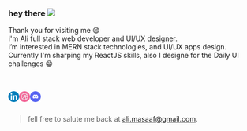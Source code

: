 ### hey there <img src="https://media.giphy.com/media/hvRJCLFzcasrR4ia7z/giphy.gif" width="25px">

Thank you for visiting me :smile:<br>
I'm Ali full stack web developer and UI/UX designer. <br>
I’m interested in MERN stack technologies, and UI/UX apps design. <br>
Currently I'm sharping my ReactJS skills, also I designe for the Daily UI challenges :grin:<br> <br> <br>


<a href="https://www.linkedin.com/in/ali-masaaf/">
  <img align="left"  alt="MASAAF ali linkedin" width="22px" src="https://github.com/ali-masaaf/ali-masaaf/blob/master/src/linked.png" />
</a> 
<a href="https://dribbble.com/masali">
  <img align="left"    alt="MASAAF ali dribble" width="22px" src="https://github.com/ali-masaaf/ali-masaaf/blob/master/src/dribble.png" />
</a>
<a style="background-color:red;"   href="https://discord.com/users/Masali#9187">
  <img align="left"  alt="MASAAF ali discord" width="22px" src="https://github.com/ali-masaaf/ali-masaaf/blob/master/src/discord.svg" />
</a><br><br>

>fell free to salute me back at ali.masaaf@gmail.com.
